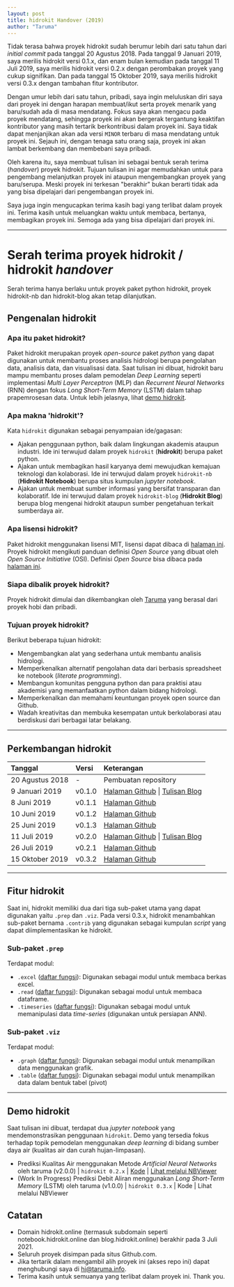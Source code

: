 ```yaml
---
layout: post
title: hidrokit Handover (2019)
author: "Taruma"
---
```


Tidak terasa bahwa proyek hidrokit sudah berumur lebih dari satu tahun dari _initial commit_ pada tanggal 20 Agustus 2018. Pada tanggal 9 Januari 2019, saya merilis hidrokit versi 0.1.x, dan enam bulan kemudian pada tanggal 11 Juli 2019, saya merilis hidrokit versi 0.2.x dengan perombakan proyek yang cukup signifikan. Dan pada tanggal 15 Oktober 2019, saya merilis hidrokit versi 0.3.x dengan tambahan fitur kontributor.

Dengan umur lebih dari satu tahun, pribadi, saya ingin meluluskan diri saya dari proyek ini dengan harapan membuat/ikut serta proyek menarik yang baru/sudah ada di masa mendatang. Fokus saya akan mengacu pada proyek mendatang, sehingga proyek ini akan bergerak tergantung keaktifan kontributor yang masih tertarik berkontribusi dalam proyek ini. Saya tidak dapat menjanjikan akan ada versi `MINOR` terbaru di masa mendatang untuk proyek ini. Sejauh ini, dengan tenaga satu orang saja, proyek ini akan lambat berkembang dan membebani saya pribadi. 

Oleh karena itu, saya membuat tulisan ini sebagai bentuk serah terima (_handover_) proyek hidrokit. Tujuan tulisan ini agar memudahkan untuk para pengembang melanjutkan proyek ini ataupun mengembangkan proyek yang baru/serupa. Meski proyek ini terkesan "berakhir" bukan berarti tidak ada yang bisa dipelajari dari pengembangan proyek ini.

Saya juga ingin mengucapkan terima kasih bagi yang terlibat dalam proyek ini. Terima kasih untuk meluangkan waktu untuk membaca, bertanya, membagikan proyek ini. Semoga ada yang bisa dipelajari dari proyek ini.

----

# Serah terima proyek hidrokit / hidrokit _handover_

Serah terima hanya berlaku untuk proyek paket python hidrokit, proyek hidrokit-nb dan hidrokit-blog akan tetap dilanjutkan.

## Pengenalan hidrokit

### Apa itu paket hidrokit?
Paket hidrokit merupakan proyek *open-source* paket *python* yang dapat digunakan untuk membantu proses analisis hidrologi berupa pengolahan data, analisis data, dan visualisasi data. Saat tulisan ini dibuat, hidrokit baru mampu membantu proses dalam pemodelan _Deep Learning_ seperti implementasi _Multi Layer Perceptron_ (MLP) dan _Recurrent Neural Networks_ (RNN) dengan fokus _Long Short-Term Memory_ (LSTM) dalam tahap prapemrosesan data. Untuk lebih jelasnya, lihat [demo hidrokit](#demo-hidrokit).

### Apa makna 'hidrokit'?
Kata `hidrokit` digunakan sebagai penyampaian ide/gagasan: 
- Ajakan penggunaan python, baik dalam lingkungan akademis ataupun industri. Ide ini terwujud dalam proyek `hidrokit` (**hidrokit**) berupa paket python.
- Ajakan untuk membagikan hasil karyanya demi mewujudkan kemajuan teknologi dan kolaborasi. Ide ini terwujud dalam proyek `hidrokit-nb` (**Hidrokit Notebook**) berupa situs kumpulan _jupyter notebook_.
- Ajakan untuk membuat sumber informasi yang bersifat transparan dan kolaboratif. Ide ini terwujud dalam proyek `hidrokit-blog` (**Hidrokit Blog**) berupa blog mengenai hidrokit ataupun sumber pengetahuan terkait sumberdaya air.

### Apa lisensi hidrokit?
Paket hidrokit menggunakan lisensi MIT, lisensi dapat dibaca di [halaman ini](https://github.com/taruma/hidrokit/blob/master/LICENSE.txt). Proyek hidrokit mengikuti panduan definisi _Open Source_ yang dibuat oleh _Open Source Initiative_ (OSI). Definisi _Open Source_ bisa dibaca pada [halaman ini](https://opensource.org/docs/osd).

### Siapa dibalik proyek hidrokit?
Proyek hidrokit dimulai dan dikembangkan oleh [Taruma](https://taruma.github.io) yang berasal dari proyek hobi dan pribadi. 

### Tujuan proyek hidrokit?
Berikut beberapa tujuan hidrokit:
- Mengembangkan alat yang sederhana untuk membantu analisis hidrologi.
- Memperkenalkan alternatif pengolahan data dari berbasis spreadsheet ke notebook (*literate programming*).
- Membangun komunitas pengguna python dan para praktisi atau akademisi yang memanfaatkan python dalam bidang hidrologi.
- Memperkenalkan dan memahami keuntungan proyek open source dan Github.
- Wadah kreativitas dan membuka kesempatan untuk berkolaborasi atau berdiskusi dari berbagai latar belakang.

----

## Perkembangan hidrokit

Tanggal | Versi | Keterangan
:- | :- | :-
20 Agustus 2018 | - | Pembuatan repository
9 Januari 2019 | v0.1.0 | [Halaman Github](https://github.com/taruma/hidrokit/releases/tag/v0.1.0) \| [Tulisan Blog](https://medium.com/@taruma/hidrokit-analisis-hidrologi-dengan-python-bdcad9e5865d)
8 Juni 2019 | v0.1.1 | [Halaman Github](https://github.com/taruma/hidrokit/releases/tag/v0.1.1)
10 Juni 2019 | v0.1.2 | [Halaman Github](https://github.com/taruma/hidrokit/releases/tag/v0.1.2)
25 Juni 2019 | v0.1.3 | [Halaman Github](https://github.com/taruma/hidrokit/releases/tag/v0.1.3)
11 Juli 2019 | v0.2.0 | [Halaman Github](https://github.com/taruma/hidrokit/releases/tag/v0.2.0) \| [Tulisan Blog](https://taruma.github.io/articles/rilis-hidrokit-0-2-0)
26 Juli 2019 | v0.2.1 | [Halaman Github](https://github.com/taruma/hidrokit/releases/tag/v0.2.1)
15 Oktober 2019 | v0.3.2 | [Halaman Github](https://github.com/taruma/hidrokit/releases/tag/0.3.2)

----

## Fitur hidrokit

Saat ini, hidrokit memiliki dua dari tiga sub-paket utama yang dapat digunakan yaitu `.prep` dan `.viz`. Pada versi 0.3.x, hidrokit menambahkan sub-paket bernama `.contrib` yang digunakan sebagai kumpulan _script_ yang dapat diimplementasikan ke hidrokit.

### Sub-paket `.prep`

Terdapat modul:
- `.excel` ([daftar fungsi](https://hidrokit.readthedocs.io/en/stable/prep.html#module-prep.excel)): Digunakan sebagai modul untuk membaca berkas excel.
- `.read` ([daftar fungsi](https://hidrokit.readthedocs.io/en/stable/prep.html#module-prep.read)): Digunakan sebagai modul untuk membaca dataframe.
- `.timeseries` ([daftar fungsi](https://hidrokit.readthedocs.io/en/stable/prep.html#module-prep.timeseries)): Digunakan sebagai modul untuk memanipulasi data _time-series_ (digunakan untuk persiapan ANN).

### Sub-paket `.viz`

Terdapat modul:
- `.graph` ([daftar fungsi](https://hidrokit.readthedocs.io/en/stable/viz.html#module-viz.graph)): Digunakan sebagai modul untuk menampilkan data menggunakan grafik.
- `.table` ([daftar fungsi](https://hidrokit.readthedocs.io/en/stable/viz.html#module-viz.table)): Digunakan sebagai modul untuk menampilkan data dalam bentuk tabel (pivot)

----

## Demo hidrokit

Saat tulisan ini dibuat, terdapat dua _jupyter notebook_ yang mendemonstrasikan penggunaan `hidrokit`. Demo yang tersedia fokus terhadap topik pemodelan menggunakan _deep learning_ di bidang sumber daya air (kualitas air dan curah hujan-limpasan).

- Prediksi Kualitas Air menggunakan Metode _Artificial Neural Networks_ oleh taruma (v2.0.0) \| `hidrokit 0.2.x` \| [Kode](https://github.com/taruma/hidrokit-nb/blob/master/notebook/taruma_demo_ann_ka_2_0_0.ipynb) \| [Lihat melalui NBViewer](https://nbviewer.jupyter.org/github/taruma/hidrokit-nb/blob/master/notebook/taruma_demo_ann_ka_2_0_0.ipynb)
- (Work In Progress) Prediksi Debit Aliran menggunakan _Long Short-Term Memory_ (LSTM) oleh taruma (v1.0.0) \| `hidrokit 0.3.x` \| Kode \| Lihat melalui NBViewer

## Catatan

- Domain hidrokit.online (termasuk subdomain seperti notebook.hidrokit.online dan blog.hidrokit.online) berakhir pada 3 Juli 2021.
- Seluruh proyek disimpan pada situs Github.com.
- Jika tertarik dalam mengambil alih proyek ini (akses repo ini) dapat menghubungi saya di hi@taruma.info.
- Terima kasih untuk semuanya yang terlibat dalam proyek ini. Thank you.